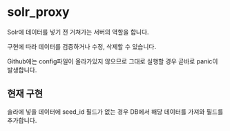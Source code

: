 # solr_proxy

Solr에 데이터를 넣기 전 거쳐가는 서버의 역할을 합니다.

구현에 따라 데이터를 검증하거나 수정, 삭제할 수 있습니다.

Github에는 config파일이 올라가있지 않으므로 그대로 실행할 경우 곧바로 panic이 발생합니다.

## 현재 구현

솔라에 넣을 데이터에 seed_id 필드가 없는 경우 DB에서 해당 데이터를 가져와 필드를 추가합니다.
